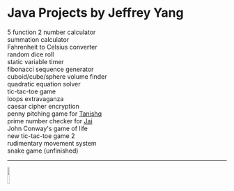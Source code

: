 <h1> Java Projects by Jeffrey Yang </h1>
<div> 5 function 2 number calculator </div>
<div> summation calculator </div>
<div> Fahrenheit to Celsius converter </div>
<div> random dice roll </div>
<div> static variable timer </div>
<div> fibonacci sequence generator </div>
<div> cuboid/cube/sphere volume finder </div>
<div> quadratic equation solver </div>
<div> tic-tac-toe game </div>
<div> loops extravaganza </div>
<div> caesar cipher encryption </div>
<div> penny pitching game for <a href="https://github.com/tanishq-ahuja">Tanishq</a> </div>
<div> prime number checker for <a href="https://github.com/jtdoshi">Jai</a> </div>
<div> John Conway's game of life </div>
<div> new tic-tac-toe game 2</div>
<div> rudimentary movement system </div>
<div> snake game (unfinished)</div>
<hr>
<img height = "10%" width = "10%" src= "https://upload.wikimedia.org/wikipedia/en/thumb/3/30/Java_programming_language_logo.svg/1200px-Java_programming_language_logo.svg.png"> 
